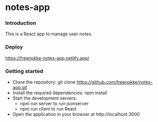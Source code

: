 # notes-app
### Introduction
This is a React app to manage user notes.

### Deploy
https://freenokke-notes-app.netlify.app/

### Getting started
- Clone the repository: git clone https://github.com/freenokke/notes-app.git
- Install the required dependencies: npm install
- Start the development servers:
  - npm run server to run jsonserver
  - npm run client to run React
- Open the application in your browser at http://localhost:3000
